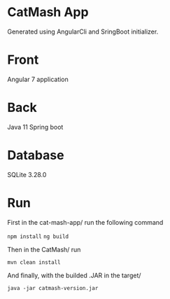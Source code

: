 # CatMash App 
Generated using AngularCli and SringBoot initializer. 

# Front 
Angular 7 application

# Back
Java 11 Spring boot

# Database
SQLite 3.28.0

# Run 
First in the cat-mash-app/ run the following command

`npm install`
`ng build`

Then in the CatMash/ run 

`mvn clean install`

And finally, with the builded .JAR in the target/ 

`java -jar catmash-version.jar`